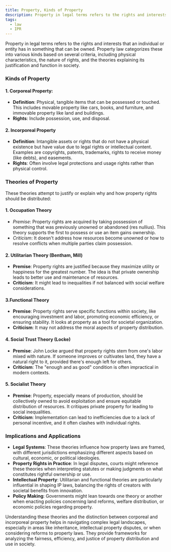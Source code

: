 ```yaml
---
title: Property, Kinds of Property
description: Property in legal terms refers to the rights and interests that an individual or entity has in something that can be owned.
tags:
  - law
  - IPR
---
```


Property in legal terms refers to the rights and interests that an individual or entity has in something that can be owned. Property law categorizes these into various kinds based on several criteria, including physical characteristics, the nature of rights, and the theories explaining its justification and function in society.

### Kinds of Property

#### 1. **Corporeal Property:**

- **Definition**: Physical, tangible items that can be possessed or touched. This includes movable property like cars, books, and furniture, and immovable property like land and buildings.
- **Rights**: Include possession, use, and disposal.

#### 2. **Incorporeal Property**

- **Definition**: Intangible assets or rights that do not have a physical existence but have value due to legal rights or intellectual content. Examples are copyrights, patents, trademarks, rights to receive money (like debts), and easements.
- **Rights**: Often involve legal protections and usage rights rather than physical control.

### Theories of Property

These theories attempt to justify or explain why and how property rights should be distributed:

#### 1. **Occupation Theory**

- *Premise*: Property rights are acquired by taking possession of something that was previously unowned or abandoned (res nullius). This theory supports the first to possess or use an item gains ownership.
- *Criticism*: It doesn't address how resources become unowned or how to resolve conflicts when multiple parties claim possession.

#### 2. **Utilitarian Theory (Bentham, Mill)**

- **Premise**: Property rights are justified because they maximize utility or happiness for the greatest number. The idea is that private ownership leads to better use and maintenance of resources.
- **Criticism**: It might lead to inequalities if not balanced with social welfare considerations.

#### 3.**Functional Theory**

- **Premise**: Property rights serve specific functions within society, like encouraging investment and labor, promoting economic efficiency, or ensuring stability. It looks at property as a tool for societal organization.
- **Criticism**: It may not address the moral aspects of property distribution.

#### 4. **Social Trust Theory (Locke)**

- **Premise**: John Locke argued that property rights stem from one's labor mixed with nature. If someone improves or cultivates land, they have a natural right to it, provided there's enough left for others.
- **Criticism**: The "enough and as good" condition is often impractical in modern contexts.

#### 5. **Socialist Theory**

- **Premise**: Property, especially means of production, should be collectively owned to avoid exploitation and ensure equitable distribution of resources. It critiques private property for leading to social inequalities.
- **Criticism**: Implementation can lead to inefficiencies due to a lack of personal incentive, and it often clashes with individual rights.

### Implications and Applications

- **Legal Systems**: These theories influence how property laws are framed, with different jurisdictions emphasizing different aspects based on cultural, economic, or political ideologies.
- **Property Rights in Practice**: In legal disputes, courts might reference these theories when interpreting statutes or making judgments on what constitutes rightful ownership or use.
- **Intellectual Property**: Utilitarian and functional theories are particularly influential in shaping IP laws, balancing the rights of creators with societal benefits from innovation.
- **Policy Making**: Governments might lean towards one theory or another when enacting policies concerning land reforms, welfare distribution, or economic policies regarding property.

Understanding these theories and the distinction between corporeal and incorporeal property helps in navigating complex legal landscapes, especially in areas like inheritance, intellectual property disputes, or when considering reforms to property laws. They provide frameworks for analyzing the fairness, efficiency, and justice of property distribution and use in society.
